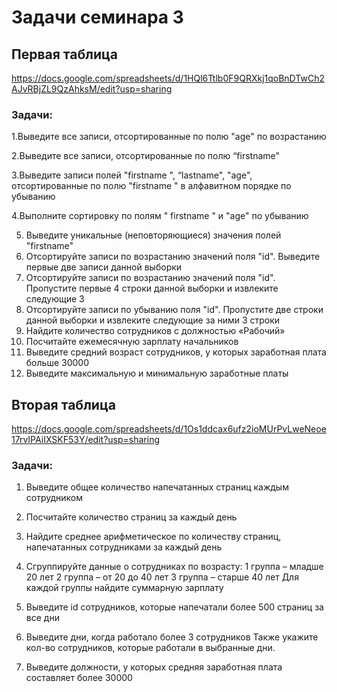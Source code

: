 # Задачи семинара 3

## Первая таблица

https://docs.google.com/spreadsheets/d/1HQl6Ttlb0F9QRXkj1qoBnDTwCh2AJvRBjZL9QzAhksM/edit?usp=sharing

### Задачи:

1.Выведите все записи, отсортированные по полю "age" по возрастанию

2.Выведите все записи, отсортированные по полю “firstname"


3.Выведите записи полей "firstname ", “lastname", "age", отсортированные по полю "firstname " в алфавитном порядке по убыванию


4.Выполните сортировку по полям " firstname " и "age" по убыванию


5. Выведите уникальные (неповторяющиеся) значения полей "firstname"
6. Отсортируйте записи по возрастанию значений поля "id". Выведите первые   две записи данной выборки
7. Отсортируйте записи по возрастанию значений поля "id". Пропустите первые 4 строки данной выборки и извлеките следующие 3
8. Отсортируйте записи по убыванию поля "id". Пропустите две строки данной выборки и извлеките следующие за ними 3 строки
9. Найдите количество сотрудников с должностью «Рабочий»
10. Посчитайте ежемесячную зарплату начальников
11. Выведите средний возраст сотрудников, у которых заработная плата больше 30000
12. Выведите максимальную и минимальную заработные платы


## Вторая таблица

https://docs.google.com/spreadsheets/d/1Os1ddcax6ufz2ioMUrPvLweNeoe17rvIPAiIXSKF53Y/edit?usp=sharing

### Задачи:

1. Выведите общее количество напечатанных страниц каждым сотрудником

2. Посчитайте количество страниц за каждый день

3. Найдите среднее арифметическое по количеству страниц, напечатанных сотрудниками за каждый день
4. Сгруппируйте данные о сотрудниках по возрасту: 
1 группа – младше 20 лет
2 группа – от 20 до 40 лет
3 группа – старше  40 лет 
Для каждой группы  найдите суммарную зарплату

5. Выведите id сотрудников, которые напечатали более 500 страниц за все дни
6. Выведите  дни, когда работало более 3 сотрудников Также укажите кол-во сотрудников, которые работали в выбранные дни.
7. Выведите должности, у которых средняя заработная плата составляет более 30000 








